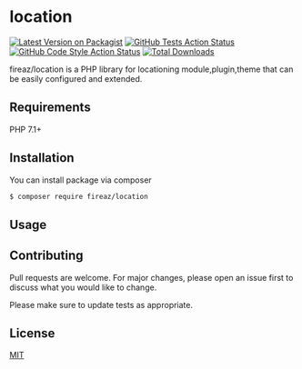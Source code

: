 # location

[![Latest Version on Packagist](https://img.shields.io/packagist/v/fireaz/location.svg?style=flat-square)](https://packagist.org/packages/fireaz/location)
[![GitHub Tests Action Status](https://img.shields.io/github/workflow/status/fireaz/location/run-tests?label=tests)](https://github.com/fireaz/location/actions?query=workflow%3Arun-tests+branch%3Amain)
[![GitHub Code Style Action Status](https://img.shields.io/github/workflow/status/fireaz/location/Fix%20PHP%20code%20style%20issues?label=code%20style)](https://github.com/fireaz/location/actions?query=workflow%3A"Fix+PHP+code+style+issues"+branch%3Amain)
[![Total Downloads](https://img.shields.io/packagist/dt/fireaz/location.svg?style=flat-square)](https://packagist.org/packages/fireaz/location)

fireaz/location is a PHP library for locationing module,plugin,theme that can be easily configured and extended.

## Requirements

PHP 7.1+

## Installation

You can install package via composer

```bash
$ composer require fireaz/location
```

## Usage

## Contributing

Pull requests are welcome. For major changes, please open an issue first to discuss what you would like to change.

Please make sure to update tests as appropriate.

## License

[MIT](./LICENSE.md)
